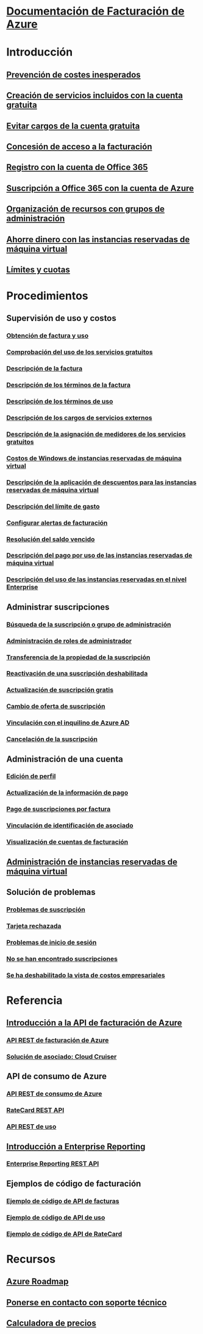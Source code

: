 
# [Documentación de Facturación de Azure](index.md)

# Introducción
## [Prevención de costes inesperados](billing-getting-started.md)
## [Creación de servicios incluidos con la cuenta gratuita](billing-create-free-services-included-free-account.md)
## [Evitar cargos de la cuenta gratuita](billing-avoid-charges-free-account.md)
## [Concesión de acceso a la facturación](billing-manage-access.md)
## [Registro con la cuenta de Office 365](billing-use-existing-office-365-account-azure-subscription.md)
## [Suscripción a Office 365 con la cuenta de Azure](billing-use-existing-azure-account-for-office-365-subscription.md)
## [Organización de recursos con grupos de administración](billing-enterprise-mgmt-group-overview.md)
## [Ahorre dinero con las instancias reservadas de máquina virtual](billing-save-compute-costs-reservations.md)
## [Límites y cuotas](../azure-subscription-service-limits.md?toc=/azure/billing/TOC.json)

# Procedimientos
## Supervisión de uso y costos
### [Obtención de factura y uso](billing-download-azure-invoice-daily-usage-date.md)
### [Comprobación del uso de los servicios gratuitos](billing-check-free-service-usage.md)
### [Descripción de la factura](billing-understand-your-bill.md)
### [Descripción de los términos de la factura](billing-understand-your-invoice.md)
### [Descripción de los términos de uso](billing-understand-your-usage.md)
### [Descripción de los cargos de servicios externos](billing-understand-your-azure-marketplace-charges.md)
### [Descripción de la asignación de medidores de los servicios gratuitos](billing-understand-free-service-meter-mapping.md)
### [Costos de Windows de instancias reservadas de máquina virtual](billing-reserved-instance-windows-software-costs.md)
### [Descripción de la aplicación de descuentos para las instancias reservadas de máquina virtual](billing-understand-vm-reservation-charges.md)
### [Descripción del límite de gasto](billing-spending-limit.md)
### [Configurar alertas de facturación](billing-set-up-alerts.md)
### [Resolución del saldo vencido](billing-azure-subscription-past-due-balance.md)
### [Descripción del pago por uso de las instancias reservadas de máquina virtual](billing-understand-reserved-instance-usage.md)
### [Descripción del uso de las instancias reservadas en el nivel Enterprise](billing-understand-reserved-instance-usage-ea.md)

## Administrar suscripciones
### [Búsqueda de la suscripción o grupo de administración](billing-enterprise-mgmt-grp-find.md)
### [Administración de roles de administrador](billing-add-change-azure-subscription-administrator.md)
### [Transferencia de la propiedad de la suscripción](billing-subscription-transfer.md)
### [Reactivación de una suscripción deshabilitada](billing-subscription-become-disable.md)
### [Actualización de suscripción gratis](billing-upgrade-azure-subscription.md)
### [Cambio de oferta de suscripción](billing-how-to-switch-azure-offer.md)
### [Vinculación con el inquilino de Azure AD](../active-directory/active-directory-how-subscriptions-associated-directory.md?toc=/azure/billing/TOC.json)
### [Cancelación de la suscripción](billing-how-to-cancel-azure-subscription.md)
## Administración de una cuenta
### [Edición de perfil](billing-how-to-change-azure-account-profile.md)
### [Actualización de la información de pago](billing-how-to-change-credit-card.md)
### [Pago de suscripciones por factura](billing-how-to-pay-by-invoice.md)
### [Vinculación de identificación de asociado](billing-partner-admin-link-started.md)
### [Visualización de cuentas de facturación](billing-view-all-accounts.md)
## [Administración de instancias reservadas de máquina virtual](billing-manage-reserved-vm-instance.md)
## Solución de problemas
### [Problemas de suscripción](https://support.microsoft.com/en-us/help/4042959)
### [Tarjeta rechazada](https://support.microsoft.com/en-us/help/4042960)
### [Problemas de inicio de sesión](https://support.microsoft.com/en-us/help/4042961)
### [No se han encontrado suscripciones](billing-no-subscriptions-found.md)
### [Se ha deshabilitado la vista de costos empresariales](billing-enterprise-mgmt-grp-troubleshoot-cost-view.md)

# Referencia
## [Introducción a la API de facturación de Azure](billing-usage-rate-card-overview.md)
### [API REST de facturación de Azure](https://docs.microsoft.com/rest/api/billing)
### [Solución de asociado: Cloud Cruiser](billing-usage-rate-card-partner-solution-cloudcruiser.md)
## API de consumo de Azure
### [API REST de consumo de Azure](https://docs.microsoft.com/rest/api/consumption) 
### [RateCard REST API](https://msdn.microsoft.com/library/azure/mt219005.aspx)
### [API REST de uso](https://msdn.microsoft.com/library/azure/mt219003.aspx)
## [Introducción a Enterprise Reporting](billing-enterprise-api.md)
### [Enterprise Reporting REST API](https://docs.microsoft.com/rest/api/billing/enterprise/billing-enterprise-api-balance-summary)
## Ejemplos de código de facturación
### [Ejemplo de código de API de facturas](https://github.com/Azure-Samples/billing-dotnet-core-invoice-download)
### [Ejemplo de código de API de uso](https://github.com/Azure-Samples/billing-dotnet-usage-api)
### [Ejemplo de código de API de RateCard](https://github.com/Azure-Samples/billing-dotnet-ratecard-api)

# Recursos
## [Azure Roadmap](https://azure.microsoft.com/roadmap/)
## [Ponerse en contacto con soporte técnico](../azure-supportability/how-to-create-azure-support-request.md)
## [Calculadora de precios](https://azure.microsoft.com/pricing/calculator/)
